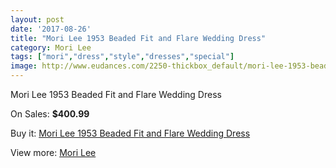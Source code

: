 ```yaml
---
layout: post
date: '2017-08-26'
title: "Mori Lee 1953 Beaded Fit and Flare Wedding Dress"
category: Mori Lee
tags: ["mori","dress","style","dresses","special"]
image: http://www.eudances.com/2250-thickbox_default/mori-lee-1953-beaded-fit-and-flare-wedding-dress.jpg
---
```

Mori Lee 1953 Beaded Fit and Flare Wedding Dress

On Sales: **$400.99**
<a href="https://www.eudances.com/en/mori-lee/751-mori-lee-1953-beaded-fit-and-flare-wedding-dress.html"><amp-img layout="responsive" width="600" height="600" src="//www.eudances.com/2250-thickbox_default/mori-lee-1953-beaded-fit-and-flare-wedding-dress.jpg" alt="Mori Lee 1953 Beaded Fit and Flare Wedding Dress 0" /></a>
<a href="https://www.eudances.com/en/mori-lee/751-mori-lee-1953-beaded-fit-and-flare-wedding-dress.html"><amp-img layout="responsive" width="600" height="600" src="//www.eudances.com/2252-thickbox_default/mori-lee-1953-beaded-fit-and-flare-wedding-dress.jpg" alt="Mori Lee 1953 Beaded Fit and Flare Wedding Dress 1" /></a>
<a href="https://www.eudances.com/en/mori-lee/751-mori-lee-1953-beaded-fit-and-flare-wedding-dress.html"><amp-img layout="responsive" width="600" height="600" src="//www.eudances.com/2251-thickbox_default/mori-lee-1953-beaded-fit-and-flare-wedding-dress.jpg" alt="Mori Lee 1953 Beaded Fit and Flare Wedding Dress 2" /></a>

Buy it: [Mori Lee 1953 Beaded Fit and Flare Wedding Dress](https://www.eudances.com/en/mori-lee/751-mori-lee-1953-beaded-fit-and-flare-wedding-dress.html "Mori Lee 1953 Beaded Fit and Flare Wedding Dress")

View more: [Mori Lee](https://www.eudances.com/en/9-mori-lee "Mori Lee")